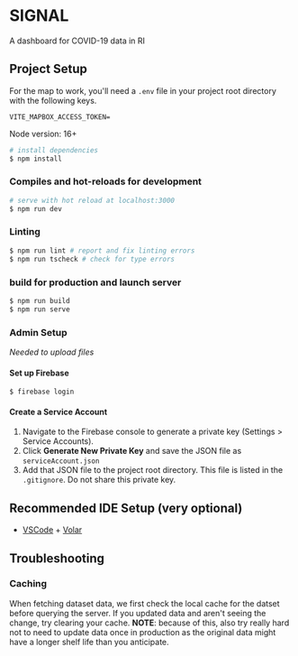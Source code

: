 # SIGNAL

A dashboard for COVID-19 data in RI

## Project Setup

For the map to work, you'll need a `.env` file in your project root directory with the following keys.
```
VITE_MAPBOX_ACCESS_TOKEN=
```

Node version: 16+

```bash
# install dependencies
$ npm install
```

### Compiles and hot-reloads for development
```bash
# serve with hot reload at localhost:3000
$ npm run dev
```

### Linting
```bash
$ npm run lint # report and fix linting errors
$ npm run tscheck # check for type errors
```

### build for production and launch server
```bash
$ npm run build
$ npm run serve
```

### Admin Setup

*Needed to upload files*

#### Set up Firebase
```
$ firebase login
```

#### Create a Service Account

1. Navigate to the Firebase console to generate a private key (Settings > Service Accounts).
2. Click **Generate New Private Key** and save the JSON file as `serviceAccount.json`
3. Add that JSON file to the project root directory. This file is listed in the `.gitignore`. Do not share this private key.

## Recommended IDE Setup (very optional)

- [VSCode](https://code.visualstudio.com/) + [Volar](https://marketplace.visualstudio.com/items?itemName=johnsoncodehk.volar)

## Troubleshooting

### Caching

When fetching dataset data, we first check the local cache for the datset before querying the server. If you updated data and aren't seeing the change, try clearing your cache.  **NOTE**: because of this, also try really hard not to need to update data once in production as the original data might have a longer shelf life than you anticipate.
